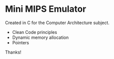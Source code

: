 # Mini MIPS Emulator
Created in C for the Computer Architecture subject.
 - Clean Code principles
 - Dynamic memory allocation
 - Pointers
   
Thanks!

